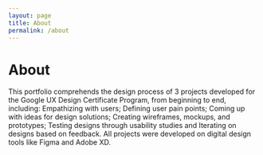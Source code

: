 ```yaml
---
layout: page
title: About
permalink: /about
---
```


# About

This portfolio comprehends the design process of 3 projects developed for the Google UX Design Certificate Program, from beginning to end, including: Empathizing with users; Defining user pain points; Coming up with ideas for design solutions; Creating wireframes, mockups, and prototypes; Testing designs through usability studies and Iterating on designs based on feedback. All projects were developed on digital design tools like Figma and Adobe XD.
